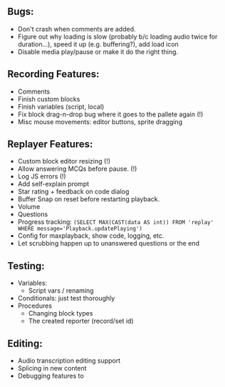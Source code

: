 ## Bugs:

* Don't crash when comments are added.
* Figure out why loading is slow (probably b/c loading audio twice for duration...), speed it up (e.g. buffering?), add load icon
* Disable media play/pause or make it do the right thing.

## Recording Features:
* Comments
* Finish custom blocks
* Finish variables (script, local)
* Fix block drag-n-drop bug where it goes to the pallete again (!)
* Misc mouse movements: editor buttons, sprite dragging

## Replayer Features:
* Custom block editor resizing (!)
* Allow answering MCQs before pause. (!)
* Log JS errors (!)
* Add self-explain prompt
* Star rating + feedback on code dialog
* Buffer Snap on reset before restarting playback.
* Volume
* Questions
* Progress tracking: `(SELECT MAX(CAST(data AS int)) FROM 'replay' WHERE message='Playback.updatePlaying')`
* Config for maxplayback, show code, logging, etc.
* Let scrubbing happen up to unanswered questions or the end

## Testing:

* Variables:
  * Script vars / renaming
* Conditionals: just test thoroughly
* Procedures
   * Changing block types
   * The created reporter (record/set id)

## Editing:

* Audio transcription editing support
* Splicing in new content
* Debugging features to
